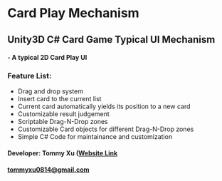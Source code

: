 # Card Play Mechanism
## Unity3D C# Card Game Typical UI Mechanism


#### - A typical 2D Card Play UI


### Feature List:
* Drag and drop system
* Insert card to the current list
* Current card automatically yields its position to a new card
* Customizable result judgement
* Scriptable Drag-N-Drop zones
* Customizable Card objects for different Drag-N-Drop zones
* Simple C# Code for maintainance and customization


#### Developer: Tommy Xu ([Website Link](https://tommyxu.com/)
#### tommyxu0814@gmail.com
